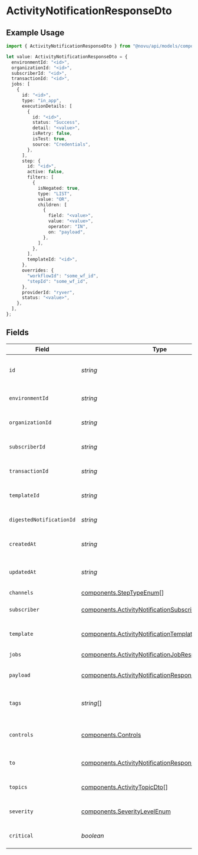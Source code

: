 # ActivityNotificationResponseDto

## Example Usage

```typescript
import { ActivityNotificationResponseDto } from "@novu/api/models/components";

let value: ActivityNotificationResponseDto = {
  environmentId: "<id>",
  organizationId: "<id>",
  subscriberId: "<id>",
  transactionId: "<id>",
  jobs: [
    {
      id: "<id>",
      type: "in_app",
      executionDetails: [
        {
          id: "<id>",
          status: "Success",
          detail: "<value>",
          isRetry: false,
          isTest: true,
          source: "Credentials",
        },
      ],
      step: {
        id: "<id>",
        active: false,
        filters: [
          {
            isNegated: true,
            type: "LIST",
            value: "OR",
            children: [
              {
                field: "<value>",
                value: "<value>",
                operator: "IN",
                on: "payload",
              },
            ],
          },
        ],
        templateId: "<id>",
      },
      overrides: {
        "workflowId": "some_wf_id",
        "stepId": "some_wf_id",
      },
      providerId: "ryver",
      status: "<value>",
    },
  ],
};
```

## Fields

| Field                                                                                                                        | Type                                                                                                                         | Required                                                                                                                     | Description                                                                                                                  |
| ---------------------------------------------------------------------------------------------------------------------------- | ---------------------------------------------------------------------------------------------------------------------------- | ---------------------------------------------------------------------------------------------------------------------------- | ---------------------------------------------------------------------------------------------------------------------------- |
| `id`                                                                                                                         | *string*                                                                                                                     | :heavy_minus_sign:                                                                                                           | Unique identifier of the notification                                                                                        |
| `environmentId`                                                                                                              | *string*                                                                                                                     | :heavy_check_mark:                                                                                                           | Environment ID of the notification                                                                                           |
| `organizationId`                                                                                                             | *string*                                                                                                                     | :heavy_check_mark:                                                                                                           | Organization ID of the notification                                                                                          |
| `subscriberId`                                                                                                               | *string*                                                                                                                     | :heavy_check_mark:                                                                                                           | Subscriber ID of the notification                                                                                            |
| `transactionId`                                                                                                              | *string*                                                                                                                     | :heavy_check_mark:                                                                                                           | Transaction ID of the notification                                                                                           |
| `templateId`                                                                                                                 | *string*                                                                                                                     | :heavy_minus_sign:                                                                                                           | Template ID of the notification                                                                                              |
| `digestedNotificationId`                                                                                                     | *string*                                                                                                                     | :heavy_minus_sign:                                                                                                           | Digested Notification ID                                                                                                     |
| `createdAt`                                                                                                                  | *string*                                                                                                                     | :heavy_minus_sign:                                                                                                           | Creation time of the notification                                                                                            |
| `updatedAt`                                                                                                                  | *string*                                                                                                                     | :heavy_minus_sign:                                                                                                           | Last updated time of the notification                                                                                        |
| `channels`                                                                                                                   | [components.StepTypeEnum](../../models/components/steptypeenum.md)[]                                                         | :heavy_minus_sign:                                                                                                           | N/A                                                                                                                          |
| `subscriber`                                                                                                                 | [components.ActivityNotificationSubscriberResponseDto](../../models/components/activitynotificationsubscriberresponsedto.md) | :heavy_minus_sign:                                                                                                           | Subscriber of the notification                                                                                               |
| `template`                                                                                                                   | [components.ActivityNotificationTemplateResponseDto](../../models/components/activitynotificationtemplateresponsedto.md)     | :heavy_minus_sign:                                                                                                           | Template of the notification                                                                                                 |
| `jobs`                                                                                                                       | [components.ActivityNotificationJobResponseDto](../../models/components/activitynotificationjobresponsedto.md)[]             | :heavy_minus_sign:                                                                                                           | Jobs of the notification                                                                                                     |
| `payload`                                                                                                                    | [components.ActivityNotificationResponseDtoPayload](../../models/components/activitynotificationresponsedtopayload.md)       | :heavy_minus_sign:                                                                                                           | Payload of the notification                                                                                                  |
| `tags`                                                                                                                       | *string*[]                                                                                                                   | :heavy_minus_sign:                                                                                                           | Tags associated with the notification                                                                                        |
| `controls`                                                                                                                   | [components.Controls](../../models/components/controls.md)                                                                   | :heavy_minus_sign:                                                                                                           | Controls associated with the notification                                                                                    |
| `to`                                                                                                                         | [components.ActivityNotificationResponseDtoTo](../../models/components/activitynotificationresponsedtoto.md)                 | :heavy_minus_sign:                                                                                                           | To field for subscriber definition                                                                                           |
| `topics`                                                                                                                     | [components.ActivityTopicDto](../../models/components/activitytopicdto.md)[]                                                 | :heavy_minus_sign:                                                                                                           | Topics of the notification                                                                                                   |
| `severity`                                                                                                                   | [components.SeverityLevelEnum](../../models/components/severitylevelenum.md)                                                 | :heavy_minus_sign:                                                                                                           | Severity of the workflow                                                                                                     |
| `critical`                                                                                                                   | *boolean*                                                                                                                    | :heavy_minus_sign:                                                                                                           | Criticality of the notification                                                                                              |